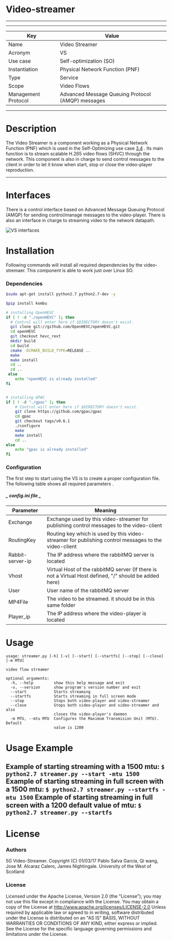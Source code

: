 # Video-streamer
------
------

Key | Value
------------ | -------------
Name | Video Streamer
Acronym | VS
Use case | Self-optimization (SO)
Instantiation | Physical Network Function (PNF)
Type | Service
Scope  | Video Flows
Management Protocol | Advanced Message Queuing Protocol (AMQP) messages

------
# Description

The Video Streamer is a component  working as a Physical Network Function (PNF) which is used in the Self-Optimizing use case [3.4](https://github.com/Selfnet-5G/WP3_SO/blob/master/Doku/D3.4/D3.4_master.pdf) . Its main function is to stream scalable H.265 video flows (SHVC) through the network. This component is also in charge to send control messages to the client in order to let it know when start, stop or close the video-player reproduction.

------
# Interfaces
There is a control interface based on Advanced Message Queuing Protocol (AMQP) for sending control/manage messages to the video-player.
There is also an interface in charge to streaming video to the network datapath.

![VS interfaces](https://github.com/Selfnet-5G/video-streamer/blob/master/resources/vs_1.png?raw=true)



# Installation 
Following commands will install all required dependencies by the video-stremaer. This component is able to work just over Linux SO.

### Dependencies

```sh
$sudo apt-get install python2.7 python2.7-dev -y
```

```sh
$pip install kombu
```
```sh
# installing OpenHEVC
if [ ! -d "./openHEVC" ]; then
  # Control will enter here if $DIRECTORY doesn't exist.
  git clone git://github.com/OpenHEVC/openHEVC.git
  cd openHEVC
  git checkout hevc_rext
  mkdir build
  cd build
  cmake -DCMAKE_BUILD_TYPE=RELEASE ..
  make
  make install
  cd ..
  cd ..
 else
 	echo "openHEVC is already installed"
fi


# installing GPAC
if [ ! -d "./gpac" ]; then
    # Control will enter here if $DIRECTORY doesn't exist.
    git clone https://github.com/gpac/gpac
    cd gpac
    git checkout tags/v0.6.1
    ./configure
    make
    make install
    cd ..
else
	echo "gpac is already installed"
fi

```


### Configuration
The first step to start using the VS is to create a proper configuration file. The following table shows all required parameters .

##### _ config.ini file _
| Parameter | Meaning |
| ------ | ------ |
| Exchange | Exchange used by this video-streamer for publishing control messages to the video-client |
| RoutingKey | Routing key which is used by this video-streamer for publishing control messages to the video-client|
| Rabbit-server-ip | The IP address where the rabbitMQ server is located |
| Vhost | Virtual Host of the rabbitMQ server (If there is not a Virtual Host defined, "/" should be added here) |
| User | User name of the rabbitMQ server |
| MP4File | The video to be streamed. it should be in this same folder |
| Player_ip | The IP address where the video-player is located |

# Usage
```
usage: streamer.py [-h] [-v] [--start] [--startfs] [--stop] [--close] [-m MTU]

video flow streamer

optional arguments:
  -h, --help         show this help message and exit
  -v, --version      show program's version number and exit
  --start            Starts streaming
  --startfs          Starts streaming in full screen mode
  --stop             Stops both video-player and video-streamer
  --close            Stops both video-player and video-streamer and also
                     closes the video-player's daemon
  -m MTU, --mtu MTU  Configures the Maximum Transmision Unit (MTU). Default
                     value is 1200
```
# Usage Example
   Example of starting streaming with a 1500 mtu:
    ```
    $ python2.7 streamer.py --start -mtu 1500
    ```
    Example of starting streaming in full screen with a 1500 mtu:
    ```
     $ python2.7 streamer.py --startfs -mtu 1500
    ```
   Example of starting streaming in full screen with a 1200 default value of mtu:
    ```
    $ python2.7 streamer.py --startfs
    ```
------
# License
### Authors
5G Video-Streamer. Copyright (C) 01/03/17 Pablo Salva Garcia, Qi wang, Jose M. Alcaraz Calero, James Nightingale. University of the West of Scotland
  

### License
Licensed under the Apache License, Version 2.0 (the "License");
  you may not use this file except in compliance with the License.
  You may obtain a copy of the License at
  http://www.apache.org/licenses/LICENSE-2.0
  Unless required by applicable law or agreed to in writing, software
  distributed under the License is distributed on an "AS IS" BASIS,
  WITHOUT WARRANTIES OR CONDITIONS OF ANY KIND, either express or implied.
  See the License for the specific language governing permissions and
  limitations under the License.
  